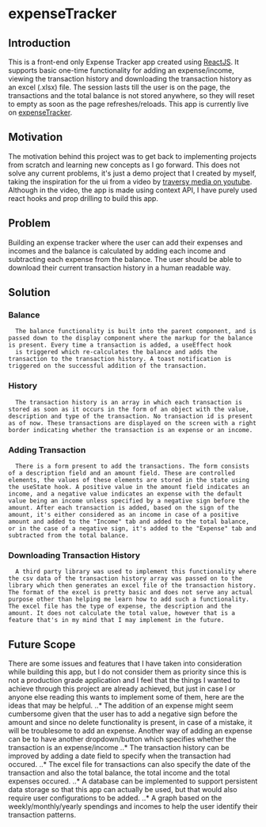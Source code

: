 # expenseTracker

## Introduction
  This is a front-end only Expense Tracker app created using [ReactJS](https://reactjs.org/). It supports basic one-time functionality for adding an expense/income, viewing the transaction history and downloading the transaction history as an excel (.xlsx) file. The session lasts till the user is on the page, the transactions and the total balance is not stored anywhere, so they will reset to empty as soon as the page refreshes/reloads. This app is currently live on [expenseTracker](https://expensetrackerlalit.netlify.app/).

## Motivation
  The motivation behind this project was to get back to implementing projects from scratch and learning new concepts as I go forward. This does not solve any current problems, it's just a demo project that I created by myself, taking the inspiration for the ui from a video by [traversy media on youtube](https://www.youtube.com/watch?v=XuFDcZABiDQ). Although in the video, the app is made using context API, I have purely used react hooks and prop drilling to build this app. 

## Problem
  Building an expense tracker where the user can add their expenses and incomes and the balance is calculated by adding each income and subtracting each expense from the balance. The user should be able to download their current transaction history in a human readable way. 

## Solution
### Balance
      The balance functionality is built into the parent component, and is passed down to the display component where the markup for the balance is present. Every time a transaction is added, a useEffect hook 
      is triggered which re-calculates the balance and adds the transaction to the transaction history. A toast notification is triggered on the successful addition of the transaction.

### History
      The transaction history is an array in which each transaction is stored as soon as it occurs in the form of an object with the value, description and type of the transaction. No transaction id is present as of now. These transactions are displayed on the screen with a right border indicating whether the transaction is an expense or an income. 

### Adding Transaction
      There is a form present to add the transactions. The form consists of a description field and an amount field. These are controlled elements, the values of these elements are stored in the state using the useState hook. A positive value in the amount field indicates an income, and a negative value indicates an expense with the default value being an income unless specified by a negative sign before the amount. After each transaction is added, based on the sign of the amount, it's either considered as an income in case of a positive amount and added to the "Income" tab and added to the total balance, or in the case of a negative sign, it's added to the "Expense" tab and subtracted from the total balance.

### Downloading Transaction History
      A third party library was used to implement this functionality where the csv data of the transaction history array was passed on to the library which then generates an excel file of the transaction history. The format of the excel is pretty basic and does not serve any actual purpose other than helping me learn how to add such a functionality. The excel file has the type of expense, the description and the amount. It does not calculate the total value, however that is a feature that's in my mind that I may implement in the future.

## Future Scope
  There are some issues and features that I have taken into consideration while building this app, but I do not consider them as priority since this is not a production grade application and I feel that the things I wanted to achieve through this project are already achieved, but just in case I or anyone else reading this wants to implement some of them, here are the ideas that may be helpful.
  ..* The addition of an expense might seem cumbersome given that the user has to add a negative sign before the amount and since no delete functionality is present, in case of a mistake, it will be troublesome to add an expense. Another way of adding an expense can be to have another dropdown/button which specifies whether the transaction is an expense/income
  ..* The transaction history can be improved by adding a date field to specify when the transaction had occured. 
  ..* The excel file for transactions can also specify the date of the transaction and also the total balance, the total income and the total expenses occured.
  ..* A database can be implemented to support persistent data storage so that this app can actually be used, but that would also require user configurations to be added.
  ..* A graph based on the weekly/monthly/yearly spendings and incomes to help the user identify their transaction patterns.
